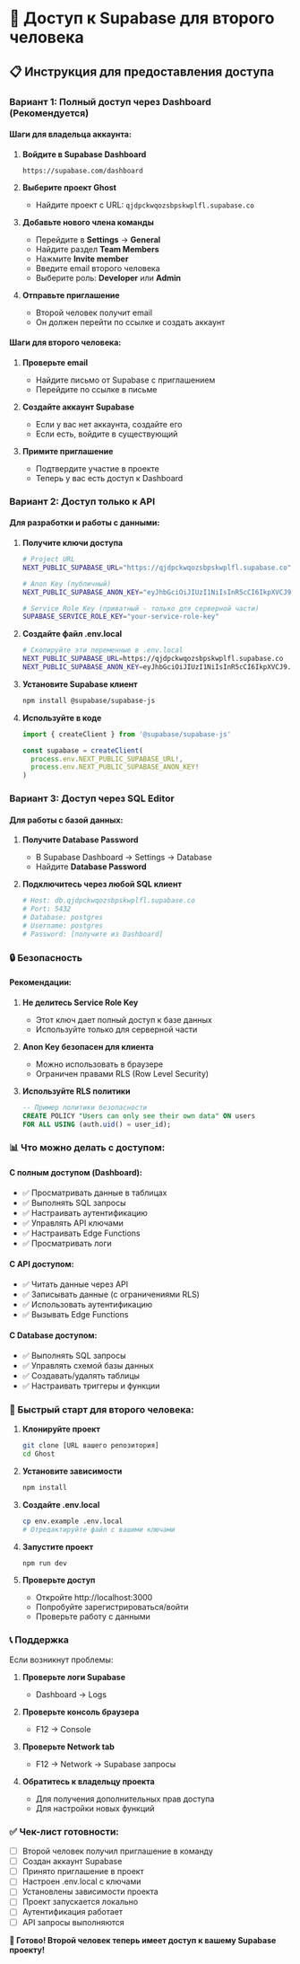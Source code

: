 # 🔐 Доступ к Supabase для второго человека

## 📋 Инструкция для предоставления доступа

### **Вариант 1: Полный доступ через Dashboard (Рекомендуется)**

#### **Шаги для владельца аккаунта:**

1. **Войдите в Supabase Dashboard**
   ```
   https://supabase.com/dashboard
   ```

2. **Выберите проект Ghost**
   - Найдите проект с URL: `qjdpckwqozsbpskwplfl.supabase.co`

3. **Добавьте нового члена команды**
   - Перейдите в **Settings** → **General**
   - Найдите раздел **Team Members**
   - Нажмите **Invite member**
   - Введите email второго человека
   - Выберите роль: **Developer** или **Admin**

4. **Отправьте приглашение**
   - Второй человек получит email
   - Он должен перейти по ссылке и создать аккаунт

#### **Шаги для второго человека:**

1. **Проверьте email**
   - Найдите письмо от Supabase с приглашением
   - Перейдите по ссылке в письме

2. **Создайте аккаунт Supabase**
   - Если у вас нет аккаунта, создайте его
   - Если есть, войдите в существующий

3. **Примите приглашение**
   - Подтвердите участие в проекте
   - Теперь у вас есть доступ к Dashboard

### **Вариант 2: Доступ только к API**

#### **Для разработки и работы с данными:**

1. **Получите ключи доступа**
   ```bash
   # Project URL
   NEXT_PUBLIC_SUPABASE_URL="https://qjdpckwqozsbpskwplfl.supabase.co"
   
   # Anon Key (публичный)
   NEXT_PUBLIC_SUPABASE_ANON_KEY="eyJhbGciOiJIUzI1NiIsInR5cCI6IkpXVCJ9.eyJpc3MiOiJzdXBhYmFzZSIsInJlZiI6InFqZHBja3dxb3pzYnBza3dwbGZsIiwicm9sZSI6ImFub24iLCJpYXQiOjE3NTQ1MDUyNTUsImV4cCI6MjA3MDA4MTI1NX0.kY8A88CoBNN2m7EAbJpy1TNfqu9zOY4pFKmvLZ42Lf8"
   
   # Service Role Key (приватный - только для серверной части)
   SUPABASE_SERVICE_ROLE_KEY="your-service-role-key"
   ```

2. **Создайте файл .env.local**
   ```bash
   # Скопируйте эти переменные в .env.local
   NEXT_PUBLIC_SUPABASE_URL=https://qjdpckwqozsbpskwplfl.supabase.co
   NEXT_PUBLIC_SUPABASE_ANON_KEY=eyJhbGciOiJIUzI1NiIsInR5cCI6IkpXVCJ9.eyJpc3MiOiJzdXBhYmFzZSIsInJlZiI6InFqZHBja3dxb3pzYnBza3dwbGZsIiwicm9sZSI6ImFub24iLCJpYXQiOjE3NTQ1MDUyNTUsImV4cCI6MjA3MDA4MTI1NX0.kY8A88CoBNN2m7EAbJpy1TNfqu9zOY4pFKmvLZ42Lf8
   ```

3. **Установите Supabase клиент**
   ```bash
   npm install @supabase/supabase-js
   ```

4. **Используйте в коде**
   ```typescript
   import { createClient } from '@supabase/supabase-js'
   
   const supabase = createClient(
     process.env.NEXT_PUBLIC_SUPABASE_URL!,
     process.env.NEXT_PUBLIC_SUPABASE_ANON_KEY!
   )
   ```

### **Вариант 3: Доступ через SQL Editor**

#### **Для работы с базой данных:**

1. **Получите Database Password**
   - В Supabase Dashboard → Settings → Database
   - Найдите **Database Password**

2. **Подключитесь через любой SQL клиент**
   ```bash
   # Host: db.qjdpckwqozsbpskwplfl.supabase.co
   # Port: 5432
   # Database: postgres
   # Username: postgres
   # Password: [получите из Dashboard]
   ```

### **🔒 Безопасность**

#### **Рекомендации:**

1. **Не делитесь Service Role Key**
   - Этот ключ дает полный доступ к базе данных
   - Используйте только для серверной части

2. **Anon Key безопасен для клиента**
   - Можно использовать в браузере
   - Ограничен правами RLS (Row Level Security)

3. **Используйте RLS политики**
   ```sql
   -- Пример политики безопасности
   CREATE POLICY "Users can only see their own data" ON users
   FOR ALL USING (auth.uid() = user_id);
   ```

### **📊 Что можно делать с доступом:**

#### **С полным доступом (Dashboard):**
- ✅ Просматривать данные в таблицах
- ✅ Выполнять SQL запросы
- ✅ Настраивать аутентификацию
- ✅ Управлять API ключами
- ✅ Настраивать Edge Functions
- ✅ Просматривать логи

#### **С API доступом:**
- ✅ Читать данные через API
- ✅ Записывать данные (с ограничениями RLS)
- ✅ Использовать аутентификацию
- ✅ Вызывать Edge Functions

#### **С Database доступом:**
- ✅ Выполнять SQL запросы
- ✅ Управлять схемой базы данных
- ✅ Создавать/удалять таблицы
- ✅ Настраивать триггеры и функции

### **🚀 Быстрый старт для второго человека:**

1. **Клонируйте проект**
   ```bash
   git clone [URL вашего репозитория]
   cd Ghost
   ```

2. **Установите зависимости**
   ```bash
   npm install
   ```

3. **Создайте .env.local**
   ```bash
   cp env.example .env.local
   # Отредактируйте файл с вашими ключами
   ```

4. **Запустите проект**
   ```bash
   npm run dev
   ```

5. **Проверьте доступ**
   - Откройте http://localhost:3000
   - Попробуйте зарегистрироваться/войти
   - Проверьте работу с данными

### **📞 Поддержка**

Если возникнут проблемы:

1. **Проверьте логи Supabase**
   - Dashboard → Logs

2. **Проверьте консоль браузера**
   - F12 → Console

3. **Проверьте Network tab**
   - F12 → Network → Supabase запросы

4. **Обратитесь к владельцу проекта**
   - Для получения дополнительных прав доступа
   - Для настройки новых функций

### **✅ Чек-лист готовности:**

- [ ] Второй человек получил приглашение в команду
- [ ] Создан аккаунт Supabase
- [ ] Принято приглашение в проект
- [ ] Настроен .env.local с ключами
- [ ] Установлены зависимости проекта
- [ ] Проект запускается локально
- [ ] Аутентификация работает
- [ ] API запросы выполняются

**🎯 Готово! Второй человек теперь имеет доступ к вашему Supabase проекту!**
